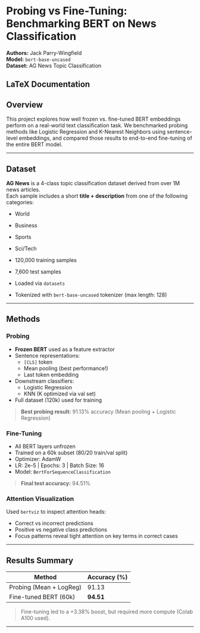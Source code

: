 # Probing vs Fine-Tuning: Benchmarking BERT on News Classification

**Authors:** Jack Parry-Wingfield  
**Model:** `bert-base-uncased`  
**Dataset:** AG News Topic Classification

## LaTeX Documentation

## Overview

This project explores how well frozen vs. fine-tuned BERT embeddings perform on a real-world text classification task. We benchmarked probing methods like Logistic Regression and K-Nearest Neighbors using sentence-level embeddings, and compared those results to end-to-end fine-tuning of the entire BERT model.

---

## Dataset

**AG News** is a 4-class topic classification dataset derived from over 1M news articles.  
Each sample includes a short **title + description** from one of the following categories:
- World
- Business
- Sports
- Sci/Tech

- 120,000 training samples  
- 7,600 test samples  
- Loaded via `datasets`  
- Tokenized with `bert-base-uncased` tokenizer (max length: 128)

---

## Methods

### Probing

- **Frozen BERT** used as a feature extractor
- Sentence representations:
  - `[CLS]` token
  - Mean pooling (best performance!)
  - Last token embedding
- Downstream classifiers:
  - Logistic Regression
  - KNN (K optimized via val set)
- Full dataset (120k) used for training

> **Best probing result:** 91.13% accuracy (Mean pooling + Logistic Regression)

### Fine-Tuning

- All BERT layers unfrozen
- Trained on a 60k subset (80/20 train/val split)
- Optimizer: AdamW  
- LR: 2e-5 | Epochs: 3 | Batch Size: 16  
- Model: `BertForSequenceClassification`

> **Final test accuracy:** 94.51%

### Attention Visualization

Used `bertviz` to inspect attention heads:
- Correct vs incorrect predictions
- Positive vs negative class predictions
- Focus patterns reveal tight attention on key terms in correct cases

---

## Results Summary

| Method                     | Accuracy (%) |
|---------------------------|--------------|
| Probing (Mean + LogReg)   | 91.13        |
| Fine-tuned BERT (60k)     | **94.51**    |

> Fine-tuning led to a +3.38% boost, but required more compute (Colab A100 used).

---
